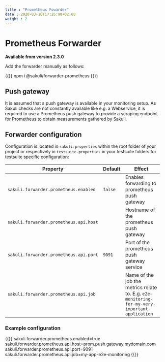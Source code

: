 ```yaml
---
title : "Prometheus Fowarder"
date : 2020-03-10T17:26:00+02:00
weight : 2
---
```


# Prometheus Forwarder

**Available from version 2.3.0**

Add the forwarder manually as follows:

{{<highlight bash>}}
npm i @sakuli/forwarder-prometheus
{{</highlight>}}


## Push gateway
It is assumed that a push gateway is available in your monitoring setup. As Sakuli checks are not constantly available like e.g. a Webservice, it is required to use a Prometheus push gateway to provide a scraping endpoint for Prometheus to obtain measurements gathered by Sakuli.

## Forwarder configuration

Configuration is located in `sakuli.properties` within the root folder of your project or respectively in `testsuite.properties` in your testsuite folders for testsuite specific configuration:

| Property                               | Default | Effect                                                                                         |
|----------------------------------------|---------|------------------------------------------------------------------------------------------------|
| `sakuli.forwarder.prometheus.enabled`  | `false` | Enables forwarding to prometheus push gateway                                                  |
| `sakuli.forwarder.prometheus.api.host` |         | Hostname of the prometheus push gateway                                                        |
| `sakuli.forwarder.prometheus.api.port` | `9091`  | Port of the prometheus push gateway service                                                    |
| `sakuli.forwarder.prometheus.api.job`  |         | Name of the job the metrics relate to. E.g. `e2e-monitoring-for-my-very-important-application` |


### Example configuration

{{<highlight properties>}}
sakuli.forwarder.prometheus.enabled=true
sakuli.forwarder.prometheus.api.host=prom.push.gateway.mydomain.com
sakuli.forwarder.prometheus.api.port=9091
sakuli.forwarder.prometheus.api.job=my-app-e2e-monitoring
{{</highlight>}}
